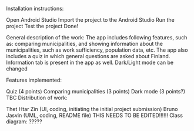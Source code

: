 Installation instructions:

Open Android Studio
Import the project to the Android Studio
Run the project
Test the project
Done!

General description of the work: The app includes following features, such as: comparing municipalities, and showing information about the municipalities, such as work sufficiency, population data, etc. The app also includes a quiz in which general questions are asked about Finland. Information tab is present in the app as well. Dark/Light mode can be changed

Features implemented:

Quiz (4 points)
Comparing municipalities (3 points)
Dark mode (3 points?)
TBC
Distribution of work:

Thet Htar Zin (UI, coding, initiating the initial project submission)
Bruno Jasvin (UML, coding, README file) THIS NEEDS TO BE EDITED!!!!!!
Class diagram: ?????

